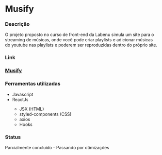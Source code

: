 # Musify

<h3>Descrição</h3>
<p>O projeto proposto no curso de front-end da Labenu simula um site para o streaming de músicas, onde você pode criar playlists e adicionar músicas do youtube nas playlists e poderem ser reproduzidas dentro do próprio site.</p>

<h3>Link<h3>
  <a href="http://www.brave-bone.surge.sh" targe="_blank">Musify</a>

<h3>Ferramentas utilizadas</h3>
<ul>
  <li>Javascript</li>
  <li>ReactJs</li>
  <ul>
    <li>JSX (HTML)</li>
    <li>styled-components (CSS)</li>
    <li>axios</li>
    <li>Hooks</li>
  </ul>
</ul>

<h3>Status</h3>
<p>Parcialmente concluído - Passando por otimizações</p>
